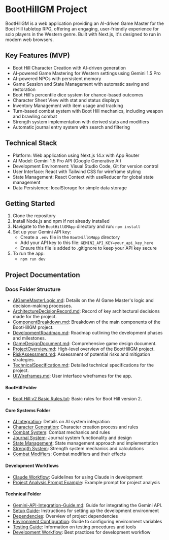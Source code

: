 # BootHillGM Project

BootHillGM is a web application providing an AI-driven Game Master for the Boot Hill tabletop RPG, offering an engaging, user-friendly experience for solo players in the Western genre. Built with Next.js, it's designed to run in modern web browsers.

## Key Features (MVP)

- Boot Hill Character Creation with AI-driven generation
- AI-powered Game Mastering for Western settings using Gemini 1.5 Pro
- AI-powered NPCs with persistent memory
- Game Session and State Management with automatic saving and restoration
- Boot Hill's percentile dice system for chance-based outcomes
- Character Sheet View with stat and status displays
- Inventory Management with item usage and tracking
- Turn-based combat system with Boot Hill mechanics, including weapon and brawling combat
- Strength system implementation with derived stats and modifiers
- Automatic journal entry system with search and filtering

## Technical Stack

- Platform: Web application using Next.js 14.x with App Router
- AI Model: Gemini 1.5 Pro API (Google Generative AI)
- Development Environment: Visual Studio Code, Git for version control
- User Interface: React with Tailwind CSS for wireframe styling
- State Management: React Context with useReducer for global state management
- Data Persistence: localStorage for simple data storage

## Getting Started

1. Clone the repository
2. Install Node.js and npm if not already installed
3. Navigate to the `BootHillGMApp` directory and run: `npm install`
4. Set up your Gemini API key:
   - Create a `.env` file in the `BootHillGMApp` directory
   - Add your API key to this file: `GEMINI_API_KEY=your_api_key_here`
   - Ensure this file is added to .gitignore to keep your API key secure
5. To run the app:
    - `npm run dev`

## Project Documentation

### Docs Folder Structure

- [AIGameMasterLogic.md](Docs/ai/game-master-logic.md): Details on the AI Game Master's logic and decision-making processes.
- [ArchitectureDecisionRecord.md](Docs/architecture/architecture-decisions.md): Record of key architectural decisions made for the project.
- [ComponentBreakdown.md](Docs/architecture/component-structure.md): Breakdown of the main components of the BootHillGM project.
- [DevelopmentRoadmap.md](Docs/planning/roadmap.md): Roadmap outlining the development phases and milestones.
- [GameDesignDocument.md](Docs/meta/game-design.md): Comprehensive game design document.
- [ProjectOverview.md](Docs/meta/project-overview.md): High-level overview of the BootHillGM project.
- [RiskAssessment.md](Docs/meta/risk-assessment.md): Assessment of potential risks and mitigation strategies.
- [TechnicalSpecification.md](Docs/architecture/technical-specification.md): Detailed technical specifications for the project.
- [UIWireframes.md](Docs/architecture/ui-wireframes.md): User interface wireframes for the app.

#### BootHill Folder

- [Boot Hill v2 Basic Rules.txt](Docs/boot-hill-rules/game-overview.md): Basic rules for Boot Hill version 2.

#### Core Systems Folder
- [AI Integration](Docs/core-systems/ai-integration.md): Details on AI system integration
- [Character Generation](Docs/core-systems/character-generation.md): Character creation process and rules
- [Combat System](Docs/core-systems/combat-system.md): Combat mechanics and rules
- [Journal System](Docs/core-systems/journal-system.md): Journal system functionality and design
- [State Management](Docs/core-systems/state-management.md): State management approach and implementation
- [Strength System](Docs/core-systems/strength-system.md): Strength system mechanics and calculations
- [Combat Modifiers](Docs/core-systems/combat-modifiers.md): Combat modifiers and their effects

#### Development Workflows
- [Claude Workflow](Docs/development/workflows/claude-workflow.md): Guidelines for using Claude in development
- [Project Analysis Prompt Example](Docs/development/workflows/examples/project-analysis-prompt.md): Example prompt for project analysis

#### Technical Folder

- [Gemini-API-Integration-Guide.md](Docs/reference/gemini-api-guide.md): Guide for integrating the Gemini API.
- [Setup Guide](Docs/technical-guides/setup.md): Instructions for setting up the development environment
- [Dependencies](Docs/technical-guides/dependencies.md): Overview of project dependencies
- [Environment Configuration](Docs/technical-guides/environment-configuration.md): Guide to configuring environment variables
- [Testing Guide](Docs/technical-guides/testing.md): Information on testing procedures and tools
- [Development Workflow](Docs/technical-guides/workflow.md): Best practices for development workflow